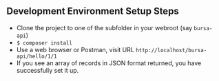 ## Development Environment Setup Steps

- Clone the project to one of the subfolder in your webroot (say `bursa-api`)
- `$ composer install`
- Use a web browser or Postman, visit URL `http://localhost/bursa-api/hello/1/1`
- If you see an array of records in JSON format returned, you have successfully set it up.
